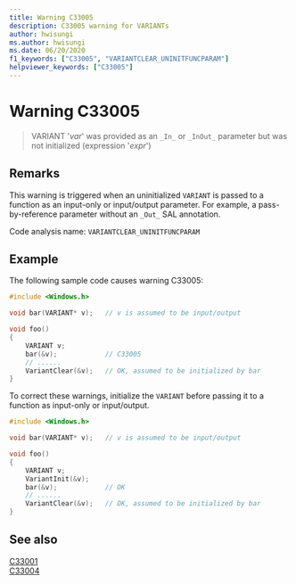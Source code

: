 ```yaml
---
title: Warning C33005
description: C33005 warning for VARIANTs
author: hwisungi
ms.author: hwisungi
ms.date: 06/20/2020
f1_keywords: ["C33005", "VARIANTCLEAR_UNINITFUNCPARAM"]
helpviewer_keywords: ["C33005"]
---
```

# Warning C33005

> VARIANT '*var*' was provided as an `_In_` or `_InOut_` parameter but was not initialized (expression '*expr*')

## Remarks

This warning is triggered when an uninitialized `VARIANT` is passed to a function as an input-only or input/output parameter. For example, a pass-by-reference parameter without an `_Out_` SAL annotation.

Code analysis name: `VARIANTCLEAR_UNINITFUNCPARAM`

## Example

The following sample code causes warning C33005:

```cpp
#include <Windows.h>

void bar(VARIANT* v);   // v is assumed to be input/output

void foo()
{
    VARIANT v;
    bar(&v);            // C33005
    // ......
    VariantClear(&v);   // OK, assumed to be initialized by bar
}
```

To correct these warnings, initialize the `VARIANT` before passing it to a function
as input-only or input/output.

```cpp
#include <Windows.h>

void bar(VARIANT* v);   // v is assumed to be input/output

void foo()
{
    VARIANT v;
    VariantInit(&v);
    bar(&v);            // OK
    // ......
    VariantClear(&v);   // OK, assumed to be initialized by bar
}
```

## See also

[C33001](./c33001.md)\
[C33004](./c33004.md)
